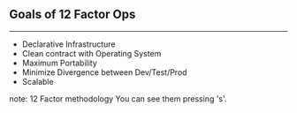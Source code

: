 ##  Goals of 12 Factor Ops
----

* Declarative Infrastructure
* Clean contract with Operating System
* Maximum Portability
* Minimize Divergence between Dev/Test/Prod
* Scalable

note:
    12 Factor methodology
    You can see them pressing 's'.
